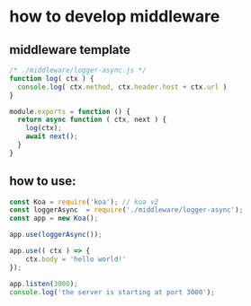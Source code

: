 # how to develop middleware


## middleware template
```js
/* ./middleware/logger-async.js */
function log( ctx ) {
  console.log( ctx.method, ctx.header.host + ctx.url )
}

module.exports = function () {
  return async function ( ctx, next ) {
    log(ctx);
    await next();
  }
}
```


## how to use:
```js
const Koa = require('koa'); // koa v2
const loggerAsync  = require('./middleware/logger-async');
const app = new Koa();

app.use(loggerAsync());

app.use(( ctx ) => {
    ctx.body = 'hello world!'
});

app.listen(3000);
console.log('the server is starting at port 3000');
```
